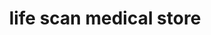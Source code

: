 ---
title: "life scan medical store"
url: /pezhumpara/life-scan-medical-store/
shop: Sanitätshaus
---